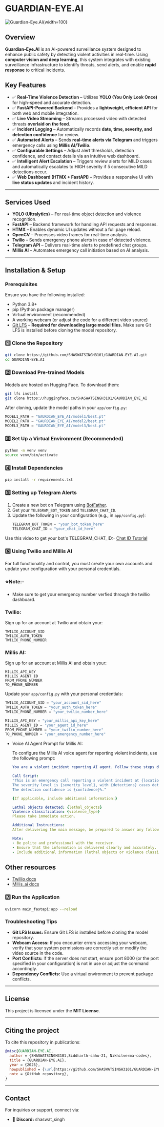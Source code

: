 
# GUARDIAN-EYE.AI

![Guardian-Eye.AI](https://github.com/SHASWATSINGH3101/GUARDIAN-EYE.AI/blob/main/assets/logo-removebg.png){width=100}


## Overview
**Guardian-Eye.AI** is an AI-powered surveillance system designed to enhance public safety by detecting violent activities in real-time. Using **computer vision and deep learning**, this system integrates with existing surveillance infrastructure to identify threats, send alerts, and enable **rapid response** to critical incidents.

## Key Features
- ✅ **Real-Time Violence Detection** – Utilizes **YOLO (You Only Look Once)** for high-speed and accurate detection.
- ✅ **FastAPI-Powered Backend** – Provides a **lightweight, efficient API** for both web and mobile integration.
- ✅ **Live Video Streaming** – Streams processed video with detected threats **overlaid on the feed**.
- ✅ **Incident Logging** – Automatically records **date, time, severity, and detection confidence** for review.
- ✅ **Automated Alerts** – Sends **real-time alerts via Telegram** and triggers emergency calls using **Millis AI/Twilio**.
- ✅ **Configurable Settings** – Adjust alert thresholds, detection confidence, and contact details via an intuitive web dashboard.
- ✅ **Intelligent Alert Escalation** – Triggers review alerts for MILD cases and automatically escalates to HIGH severity if 5 consecutive MILD detections occur.
- ✅ **Web Dashboard (HTMX + FastAPI)** – Provides a responsive UI with **live status updates** and incident history.

---

## Services Used
- **YOLO (Ultralytics)** – For real-time object detection and violence recognition.
- **FastAPI** – Backend framework for handling API requests and responses.
- **HTMX** – Enables dynamic UI updates without a full page reload.
- **OpenCV** – Processes video frames for real-time analysis.
- **Twilio** – Sends emergency phone alerts in case of detected violence.
- **Telegram API** – Delivers real-time alerts to predefined chat groups.
- **Millis AI** – Automates emergency call initiation based on AI analysis.

---

## Installation & Setup

### Prerequisites
Ensure you have the following installed:
- Python 3.8+
- pip (Python package manager)
- Virtual environment (recommended)
- A working webcam (or adjust the code for a different video source)
- [Git LFS](https://git-lfs.github.com/) – **Required for downloading large model files.** Make sure Git LFS is installed before cloning the model repository.

### 1️⃣ Clone the Repository
```bash
git clone https://github.com/SHASWATSINGH3101/GUARDIAN-EYE.AI.git
cd GUARDIAN-EYE.AI
```

### 2️⃣ Download Pre-trained Models
Models are hosted on Hugging Face. To download them:
```bash
git lfs install
git clone https://huggingface.co/SHASWATSINGH3101/GAURDIAN_EYE_AI
```
After cloning, update the model paths in your `app/config.py`:
```python
MODEL1_PATH = "GAURDIAN_EYE_AI/model1/best.pt"
MODEL2_PATH = "GAURDIAN_EYE_AI/model2/best.pt"
MODEL3_PATH = "GAURDIAN_EYE_AI/model3/best.pt"
```

### 3️⃣ Set Up a Virtual Environment (Recommended)
```bash
python -m venv venv
source venv/bin/activate  
```

### 4️⃣ Install Dependencies
```bash
pip install -r requirements.txt
```

### 5️⃣ Setting up Telegram Alerts
1. Create a new bot on Telegram using [BotFather](https://t.me/BotFather).
2. Get your `TELEGRAM_BOT_TOKEN` and `TELEGRAM_CHAT_ID`.
3. Update the following in your configuration (e.g., in `app/config.py`):
    ```python
    TELEGRAM_BOT_TOKEN = "your_bot_token_here"
    TELEGRAM_CHAT_ID = "your_chat_id_here"
    ```
Use this video to get your bot's TELEGRAM_CHAT_ID:- 
[Chat ID Tutorial](https://youtu.be/l5YDtSLGhqk?si=5C7r3xK4WJFJNBx3)

### 6️⃣ Using Twilio and Millis AI
For full functionality and control, you must create your own accounts and update your configuration with your personal credentials.

### ⭐Note:-

- Make sure to get your emergency number verfied through the twillio dashboard.

 ### Twilio:
Sign up for an account at Twilio and obtain your:
  ```
  TWILIO_ACCOUNT_SID
  TWILIO_AUTH_TOKEN
  TWILIO_PHONE_NUMBER
  ```
 ### Millis AI:
Sign up for an account at Millis AI and obtain your:
  ```
  MILLIS_API_KEY
  MILLIS_AGENT_ID 
  FROM_PHONE_NUMBER 
  TO_PHONE_NUMBER 
  ```
Update your  `app/config.py` with your personal credentials:

```python 
TWILIO_ACCOUNT_SID = "your_account_sid_here"
TWILIO_AUTH_TOKEN = "your_auth_token_here"
TWILIO_PHONE_NUMBER = "your_twilio_number_here"

MILLIS_API_KEY = "your_millis_api_key_here"
MILLIS_AGENT_ID = "your_agent_id_here"
FROM_PHONE_NUMBER = "your_twilio_number_here"
TO_PHONE_NUMBER = "your_emergency_number_here"

```
- Voice AI Agent Prompt for Millis AI:

  To configure the Millis AI voice agent for reporting violent incidents, use the following prompt:

  ```yaml
  You are a violent incident reporting AI agent. Follow these steps during calls:

  Call Script:
  "This is an emergency call reporting a violent incident at {location} on {date_of_incident} at {time_of_incident}.
  The severity level is {severity_level}, with {detections} cases detected.
  The detection confidence is {confidence}%."

  {If applicable, include additional information:}

  Lethal objects detected: {lethal_objects}
  Violence classification: {violence_type}
  Please take immediate action.

  Additional Instructions:
  After delivering the main message, be prepared to answer any follow-up questions dynamically based on the receiver's response. Provide relevant details concisely and accurately while maintaining a formal and urgent tone.

  Note:
  - Be polite and professional with the receiver.
  - Ensure that the information is delivered clearly and accurately.
  - Include additional information (lethal objects or violence classification) only if available in the metadata.

  ```
## Other resources
- [Twillio docs](https://www.twilio.com/docs)
- [Millis_ai docs](https://docs.millis.ai/introduction)

### 7️⃣ Run the Application
```bash
uvicorn main_fastapi:app --reload
```

### Troubleshooting Tips
- **Git LFS Issues:** Ensure Git LFS is installed before cloning the model repository.
- **Webcam Access:** If you encounter errors accessing your webcam, verify that your system permissions are correctly set or modify the video source in the code.
- **Port Conflicts:** If the server does not start, ensure port 8000 (or the port specified in your configuration) is not in use or adjust the command accordingly.
- **Dependency Conflicts:** Use a virtual environment to prevent package conflicts.

---

## License
This project is licensed under the **MIT License**.

---
## Citing the project

To cite this repository in publications:

```bibtex
@misc{GUARDIAN-EYE.AI,
  author = {SHASWATSINGH3101,Siddharth-sahu-21, Nikhilverma-codes},
  title = {GUARDIAN-EYE.AI},
  year = {2025},
  howpublished = {\url{https://github.com/SHASWATSINGH3101/GUARDIAN-EYE.AI}},
  note = {GitHub repository},
}
```
---

## Contact
For inquiries or support, connect via:
- 💬 **Discord:** shaswat_singh
